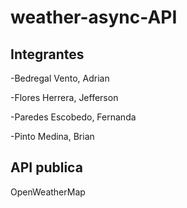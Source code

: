 # weather-async-API
## Integrantes
-Bedregal Vento, Adrian

-Flores Herrera, Jefferson

-Paredes Escobedo, Fernanda

-Pinto Medina, Brian 

## API publica
OpenWeatherMap

